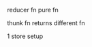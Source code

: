reducer fn pure fn

thunk fn returns different fn

1 store setup
<!-- https://server-seven-opal.vercel.app/items -->